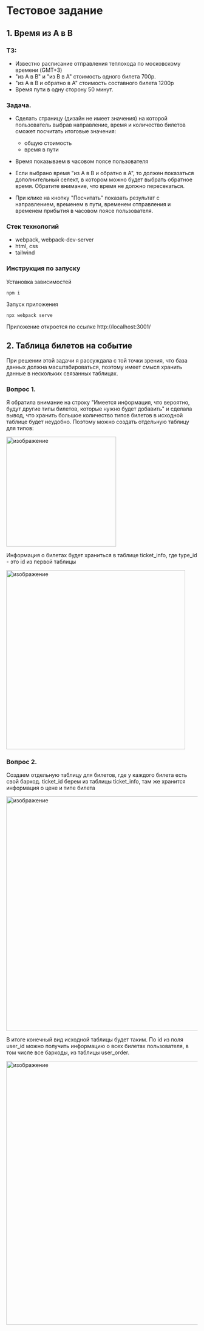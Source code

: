 # Тестовое задание
## 1. Время из A в B
### ТЗ: 

+ Известно расписание отправления теплохода по московскому времени (GMT+3)
+ "из A в B" и "из B в A" стоимость одного билета 700р.
+ "из A в B и обратно в А" стоимость составного билета 1200р
+ Время пути в одну сторону 50 минут.

### Задача. 

+ Сделать страницу (дизайн не имеет значения) на которой пользователь выбрав направление, 
  время и количество билетов сможет посчитать итоговые значения: 
  + общую стоимость 
  + время в пути

+ Время показываем в часовом поясе пользователя
+ Если выбрано время "из A в B и обратно в А", то должен показаться дополнительный селект, 
  в котором можно будет выбрать обратное время. Обратите внимание, что время не должно пересекаться. 
+ При клике на кнопку "Посчитать" показать результат с направлением, временем в пути, временем отправления 
  и временем прибытия в часовом поясе пользователя. 
  
### Стек технологий 
+ webpack, webpack-dev-server
+ html, css
+ tailwind

### Инструкция по запуску

Установка зависимостей
```
npm i
```

Запуск приложения
```
npx webpack serve
```
Приложение откроется по ссылке http://localhost:3001/


## 2. Таблица билетов на событие

При решении этой задачи я рассуждала с той точки зрения, что база данных должна масштабироваться, поэтому имеет смысл хранить данные в нескольких связанных таблицах. 

### Вопрос 1. 

Я обратила внимание на строку "Имеется информация, что вероятно, будут другие типы билетов, которые нужно будет добавить" и сделала вывод, что хранить большое количество типов билетов в исходной таблице будет неудобно. Поэтому можно создать отдельную таблицу для типов: 

<img width="289" alt="изображение" src="https://user-images.githubusercontent.com/74718352/194723434-3c1fb319-d1aa-419d-9fae-f7cd1a721d4d.png">

Информация о билетах будет храниться в таблице ticket_info, где type_id - это id из первой таблицы

<img width="471" alt="изображение" src="https://user-images.githubusercontent.com/74718352/194723523-7a4c3467-98d1-4441-84ff-87720bd4c5ba.png">

### Вопрос 2. 

Создаем отдельную таблицу для билетов, где у каждого билета есть свой баркод. ticket_id берем из таблицы ticket_info, там же хранится информация о цене и типе билета

<img width="617" alt="изображение" src="https://user-images.githubusercontent.com/74718352/194723589-f70ce983-3abe-49aa-b12c-6beb8ad09d71.png">

В итоге конечный вид исходной таблицы будет таким. По id из поля user_id можно получить информацию о всех билетах пользователя, в том числе все баркоды, из таблицы user_order. 

<img width="694" alt="изображение" src="https://user-images.githubusercontent.com/74718352/194723697-dae6986c-f5b3-470e-b582-fe0996a3068e.png">




